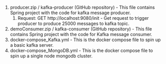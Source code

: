 1. producer.zip / kafka-producer (GitHub repository) - This file contains Spring project with the code for kafka message producer.
   1. Request: GET http://localhost:9080/init - Get request to trigger producer to produce 25000 messages to kafka topic.
3. demoConsumer.zip / kafka-consumer (GitHub repository) - This file contains Spring project with the code for Kafka message consumer.
4. docker-compose_Kafka.yml - This is the docker compose file to spin up a basic kafka server.
5. docker-compose_MongoDB.yml - This is the docker compose file to spin up a single node mongodb cluster.
